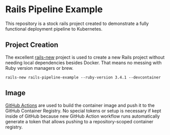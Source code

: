 # Rails Pipeline Example
This repository is a stock rails project created to demonstrate a fully
functional deployment pipeline to Kubernetes.

## Project Creation
The excellent [rails-new](https://github.com/rails/rails-new) project is used
to create a new Rails project without needing local dependencies besides
Docker. That means no messing with Ruby version managers or brew.

```shell
rails-new rails-pipeline-example --ruby-version 3.4.1 --devcontainer
```

## Image
[GitHub Actions](https://github.com/davidleechen/rails-pipeline-example/blob/main/.github/workflows/publish_image_on_release.yml)
are used to build the container image and push it to the GitHub Container Registry.
No special tokens or setup is necessary if kept inside of GitHub because new
GitHub Action workflow runs automatically generate a token that allows pushing to
a repository-scoped container registry.

